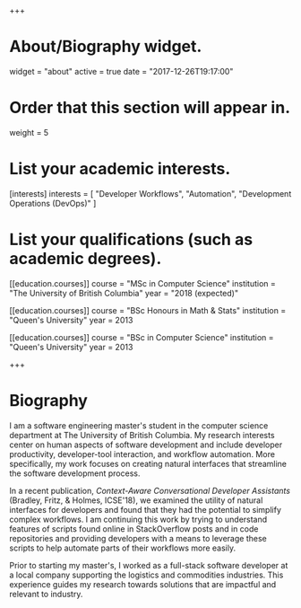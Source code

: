 +++
# About/Biography widget.
widget = "about"
active = true
date = "2017-12-26T19:17:00"

# Order that this section will appear in.
weight = 5

# List your academic interests.
[interests]
  interests = [
    "Developer Workflows",
    "Automation",
    "Development Operations (DevOps)"
  ]

# List your qualifications (such as academic degrees).
[[education.courses]]
  course = "MSc in Computer Science"
  institution = "The University of British Columbia"
  year = "2018 (expected)"

[[education.courses]]
  course = "BSc Honours in Math & Stats"
  institution = "Queen's University"
  year = 2013
 
[[education.courses]]
  course = "BSc in Computer Science"
  institution = "Queen's University"
  year = 2013

+++

# Biography

I am a software engineering master's student in the computer science department at The University of British Columbia.
My research interests center on human aspects of software development and include developer productivity, developer-tool interaction, and workflow automation.
More specifically, my work focuses on creating natural interfaces that streamline the software development process.

In a recent publication, _Context-Aware Conversational Developer Assistants_ (Bradley, Fritz, & Holmes, ICSE'18), we examined the utility of natural interfaces for developers and found that they had the potential to simplify complex workflows.
I am continuing this work by trying to understand features of scripts found online in StackOverflow posts and in code repositories and providing developers with a means to leverage these scripts to help automate parts of their workflows more easily.

Prior to starting my master's, I worked as a full-stack software developer at a local company supporting the logistics and commodities industries.
This experience guides my research towards solutions that are impactful and relevant to industry.

